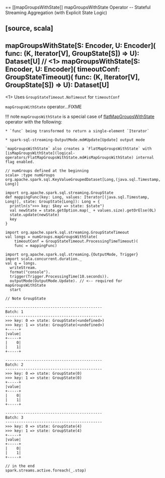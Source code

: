 == [[mapGroupsWithState]] mapGroupsWithState Operator -- Stateful Streaming Aggregation (with Explicit State Logic)

[source, scala]
----
mapGroupsWithState[S: Encoder, U: Encoder](
  func: (K, Iterator[V], GroupState[S]) => U): Dataset[U] // <1>
mapGroupsWithState[S: Encoder, U: Encoder](
  timeoutConf: GroupStateTimeout)(
  func: (K, Iterator[V], GroupState[S]) => U): Dataset[U]
----
<1> Uses `GroupStateTimeout.NoTimeout` for `timeoutConf`

`mapGroupsWithState` operator...FIXME

!!! note
    `mapGroupsWithState` is a special case of [flatMapGroupsWithState](spark-sql-streaming-KeyValueGroupedDataset-flatMapGroupsWithState.md) operator with the following:

    * `func` being transformed to return a single-element `Iterator`

    * spark-sql-streaming-OutputMode.md#Update[Update] output mode

    `mapGroupsWithState` also creates a `FlatMapGroupsWithState` with [isMapGroupsWithState](logical-operators/FlatMapGroupsWithState.md#isMapGroupsWithState) internal flag enabled.

```text
// numGroups defined at the beginning
scala> :type numGroups
org.apache.spark.sql.KeyValueGroupedDataset[Long,(java.sql.Timestamp, Long)]

import org.apache.spark.sql.streaming.GroupState
def mappingFunc(key: Long, values: Iterator[(java.sql.Timestamp, Long)], state: GroupState[Long]): Long = {
  println(s">>> key: $key => state: $state")
  val newState = state.getOption.map(_ + values.size).getOrElse(0L)
  state.update(newState)
  key
}

import org.apache.spark.sql.streaming.GroupStateTimeout
val longs = numGroups.mapGroupsWithState(
    timeoutConf = GroupStateTimeout.ProcessingTimeTimeout)(
    func = mappingFunc)

import org.apache.spark.sql.streaming.{OutputMode, Trigger}
import scala.concurrent.duration._
val q = longs.
  writeStream.
  format("console").
  trigger(Trigger.ProcessingTime(10.seconds)).
  outputMode(OutputMode.Update). // <-- required for mapGroupsWithState
  start

// Note GroupState

-------------------------------------------
Batch: 1
-------------------------------------------
>>> key: 0 => state: GroupState(<undefined>)
>>> key: 1 => state: GroupState(<undefined>)
+-----+
|value|
+-----+
|    0|
|    1|
+-----+

-------------------------------------------
Batch: 2
-------------------------------------------
>>> key: 0 => state: GroupState(0)
>>> key: 1 => state: GroupState(0)
+-----+
|value|
+-----+
|    0|
|    1|
+-----+

-------------------------------------------
Batch: 3
-------------------------------------------
>>> key: 0 => state: GroupState(4)
>>> key: 1 => state: GroupState(4)
+-----+
|value|
+-----+
|    0|
|    1|
+-----+

// in the end
spark.streams.active.foreach(_.stop)
```
